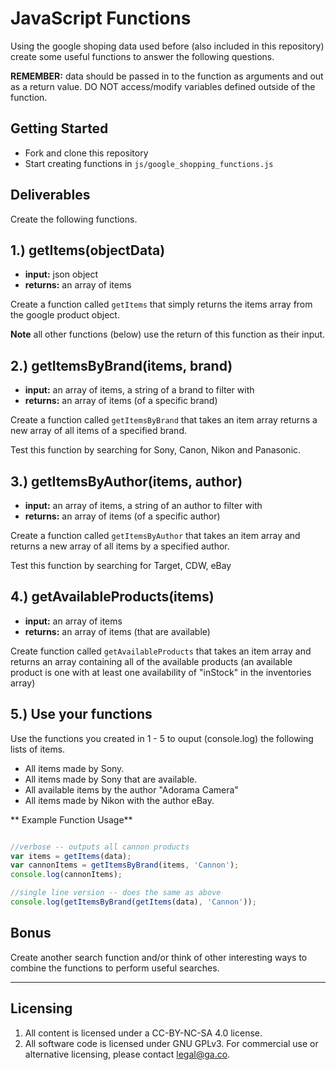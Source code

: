 # JavaScript Functions

Using the google shoping data used before (also included in this repository) create some useful functions to answer the following questions.

**REMEMBER:** data should be passed in to the function as arguments and out as a return value. DO NOT access/modify variables defined outside of the function.

## Getting Started

* Fork and clone this repository
* Start creating functions in `js/google_shopping_functions.js`

## Deliverables

Create the following functions.

## 1.) getItems(objectData)

* **input:** json object
* **returns:** an array of items

Create a function called `getItems` that simply returns the items array from the google product object.

**Note** all other functions (below) use the return of this function as their input.

## 2.) getItemsByBrand(items, brand)

* **input:** an array of items, a string of a brand to filter with
* **returns:** an array of items (of a specific brand)

Create a function called `getItemsByBrand` that takes an item array returns a new array of all items of a specified brand.

Test this function by searching for Sony, Canon, Nikon and Panasonic.


## 3.) getItemsByAuthor(items, author)

* **input:** an array of items, a string of an author to filter with
* **returns:** an array of items (of a specific author)

Create a function called `getItemsByAuthor` that takes an item array and returns a new array of all items by a specified author.

Test this function by searching for Target, CDW, eBay

## 4.) getAvailableProducts(items)

* **input:** an array of items
* **returns:** an array of items (that are available)

Create function called `getAvailableProducts` that takes an item array and returns an array containing all of the available products (an available product is one with at least one availability of "inStock" in the inventories array)


## 5.) Use your functions

Use the functions you created in 1 - 5 to ouput (console.log) the following lists of items.

* All items made by Sony.
* All items made by Sony that are available.
* All available items by the author "Adorama Camera"
* All items made by Nikon with the author eBay.



** Example Function Usage**

```js

//verbose -- outputs all cannon products
var items = getItems(data);
var cannonItems = getItemsByBrand(items, 'Cannon');
console.log(cannonItems);

//single line version -- does the same as above
console.log(getItemsByBrand(getItems(data), 'Cannon'));
```


## Bonus

Create another search function and/or think of other interesting ways to combine the functions to perform useful searches.

---

## Licensing
1. All content is licensed under a CC-BY-NC-SA 4.0 license.
2. All software code is licensed under GNU GPLv3. For commercial use or alternative licensing, please contact legal@ga.co.
